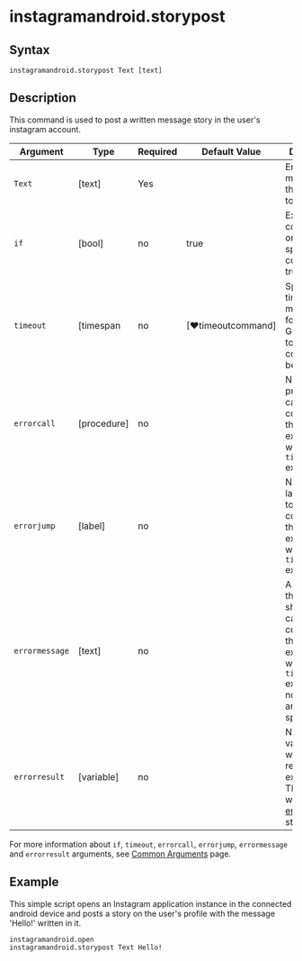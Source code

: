 ﻿# instagramandroid.storypost

## Syntax

```G1ANT
instagramandroid.storypost Text [text]
```

## Description

This command is used to post a written message story in the user's instagram account.

| Argument         | Type       | Required | Default Value                                               | Description |
| ---------------- | ---------- | -------- | ----------------------------------------------------------- | ----------- |
| `Text`    | [text]     | Yes      |                                                             |Enter the message text that you want to post.  |
| `if`             | [bool]     | no       | true                                                        | Executes the command only if a specified condition is true   |
| `timeout`        | [timespan  | no       | [♥timeoutcommand]                                           | Specifies time in milliseconds for G1ANT.Robot to wait for the command to be executed |
| `errorcall`      | [procedure]| no       |                                                             | Name of a procedure to call when the command throws an exception or when a given `timeout` expires |
| `errorjump`      | [label]    | no       |                                                             | Name of the label to jump to when the command throws an exception or when a given `timeout` expires |
| `errormessage`   | [text]     | no       |                                                             | A message that will be shown in case the command throws an exception or when a given `timeout` expires, and no `errorjump` argument is specified |
| `errorresult`    | [variable] | no       |                                                             | Name of a variable that will store the returned exception. The variable will be of [error](https://manual.g1ant.com/link/G1ANT.Language/G1ANT.Language/Structures/ErrorStructure.md) structure  |

For more information about `if`, `timeout`, `errorcall`, `errorjump`, `errormessage` and `errorresult` arguments, see [Common Arguments](https://manual.g1ant.com/link/G1ANT.Manual/appendices/common-arguments.md) page.

## Example

This simple script opens an Instagram application instance in the connected android device and posts a story on the user's profile with the message 'Hello!' written in it.

```G1ANT
instagramandroid.open
instagramandroid.storypost Text Hello!

```
